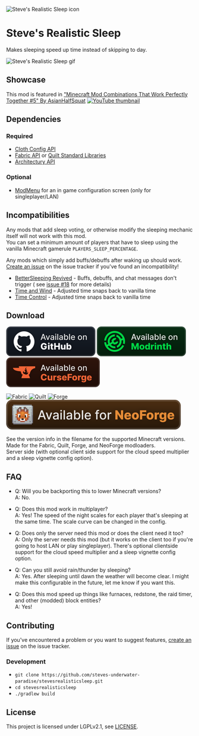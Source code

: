 ![Steve's Realistic Sleep icon](docs/media/icon_128x128.png)

# Steve's Realistic Sleep

Makes sleeping speed up time instead of skipping to day.

![Steve's Realistic Sleep gif](docs/media/realistic_sleep.gif)

## Showcase

This mod is featured in ["Minecraft Mod Combinations That Work Perfectly Together #5" By AsianHalfSquat](https://youtu.be/AMAf-oR6x5I?t=141)
[![YouTube thumbnail](https://i3.ytimg.com/vi/AMAf-oR6x5I/maxresdefault.jpg)](https://youtu.be/AMAf-oR6x5I?t=141)

## Dependencies

### Required

- [Cloth Config API](https://modrinth.com/mod/cloth-config)
- [Fabric API](https://modrinth.com/mod/fabric-api) or [Quilt Standard Libraries](https://modrinth.com/mod/qsl)
- [Architectury API](https://modrinth.com/mod/architectury-api)

### Optional

- [ModMenu](https://modrinth.com/mod/modmenu) for an in game configuration screen (only for singleplayer/LAN)

## Incompatibilities

Any mods that add sleep voting, or otherwise modify the sleeping mechanic itself will not work with this mod.  
You can set a minimum amount of players that have to sleep using the vanilla Minecraft gamerule `PLAYERS_SLEEP_PERCENTAGE`.

Any mods which simply add buffs/debuffs after waking up should
work. [Create an issue](https://github.com/Steveplays28/realisticsleep/issues/new) on the issue tracker if you've found an incompatibility!

- [BetterSleeping Revived](https://modrinth.com/mod/bettersleeping-revived) - Buffs, debuffs, and chat messages don't trigger (
  see [issue #18](https://github.com/Steveplays28/realisticsleep/issues/18) for more details)
- [Time and Wind](https://www.curseforge.com/minecraft/mc-mods/time-wind) - Adjusted time snaps back to vanilla time
- [Time Control](https://modrinth.com/mod/time-control) - Adjusted time snaps back to vanilla time

## Download

[![GitHub](https://github.com/intergrav/devins-badges/raw/2dc967fc44dc73850eee42c133a55c8ffc5e30cb/assets/cozy/available/github_vector.svg)](https://github.com/steves-underwater-paradise/stevesrealisticsleep)
[![Modrinth](https://github.com/intergrav/devins-badges/raw/2dc967fc44dc73850eee42c133a55c8ffc5e30cb/assets/cozy/available/modrinth_vector.svg)](https://modrinth.com/mod/stevesrealisticsleep)
[![CurseForge](https://github.com/intergrav/devins-badges/raw/2dc967fc44dc73850eee42c133a55c8ffc5e30cb/assets/cozy/available/curseforge_vector.svg)](https://www.curseforge.com/minecraft/mc-mods/stevesrealisticsleep)

![Fabric](https://github.com/intergrav/devins-badges/raw/2dc967fc44dc73850eee42c133a55c8ffc5e30cb/assets/compact/supported/fabric_vector.svg)
![Quilt](https://github.com/intergrav/devins-badges/raw/2dc967fc44dc73850eee42c133a55c8ffc5e30cb/assets/compact/supported/quilt_vector.svg)
![Forge](https://github.com/intergrav/devins-badges/raw/2dc967fc44dc73850eee42c133a55c8ffc5e30cb/assets/compact/supported/forge_vector.svg)
![NeoForge](docs/assets/badges/compact/supported/neoforge_vector.svg)

See the version info in the filename for the supported Minecraft versions.  
Made for the Fabric, Quilt, Forge, and NeoForge modloaders.  
Server side (with optional client side support for the cloud speed multiplier and a sleep vignette config option).

## FAQ

- Q: Will you be backporting this to lower Minecraft versions?  
  A: No.

- Q: Does this mod work in multiplayer?  
  A: Yes! The speed of the night scales for each player that's sleeping at the same time. The scale curve can be changed in the config.

- Q: Does only the server need this mod or does the client need it too?  
  A: Only the server needs this mod (but it works on the client too if you're going to host LAN or play singleplayer). There's optional
  clientside support for the cloud speed multiplier and a sleep vignette config option.

- Q: Can you still avoid rain/thunder by sleeping?  
  A: Yes. After sleeping until dawn the weather will become clear. I might make this configurable in the future, let me know if you want
  this.

- Q: Does this mod speed up things like furnaces, redstone, the raid timer, and other (modded) block entities?  
  A: Yes!

## Contributing

If you've encountered a problem or you want to suggest
features, [create an issue](https://github.com/steves-underwater-paradise/stevesrealisticsleep/issues/new) on the issue tracker.

### Development

- `git clone https://github.com/steves-underwater-paradise/stevesrealisticsleep.git`
- `cd stevesrealisticsleep`
- `./gradlew build`

## License

This project is licensed under LGPLv2.1,
see [LICENSE](https://github.com/steves-underwater-paradise/stevesrealisticsleep/blob/1.20-1.20.1/LICENSE).
